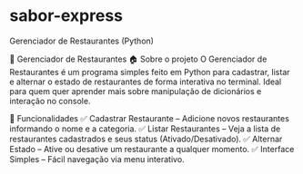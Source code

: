 # sabor-express
Gerenciador de Restaurantes (Python)

📌 Gerenciador de Restaurantes
🏠 Sobre o projeto
O Gerenciador de Restaurantes é um programa simples feito em Python para cadastrar, listar e alternar o estado de restaurantes de forma interativa no terminal. Ideal para quem quer aprender mais sobre manipulação de dicionários e interação no console.

🚀 Funcionalidades
✅ Cadastrar Restaurante – Adicione novos restaurantes informando o nome e a categoria.
✅ Listar Restaurantes – Veja a lista de restaurantes cadastrados e seus status (Ativado/Desativado).
✅ Alternar Estado – Ative ou desative um restaurante a qualquer momento.
✅ Interface Simples – Fácil navegação via menu interativo.
